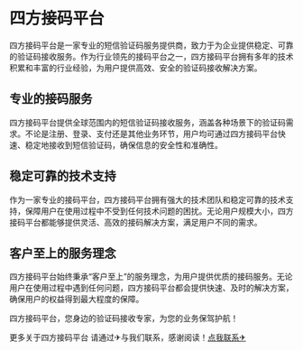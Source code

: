 # 四方接码平台

四方接码平台是一家专业的短信验证码服务提供商，致力于为企业提供稳定、可靠的验证码接收服务。作为行业领先的接码平台之一，四方接码平台拥有多年的技术积累和丰富的行业经验，为用户提供高效、安全的验证码接收解决方案。

## 专业的接码服务

四方接码平台提供全球范围内的短信验证码接收服务，涵盖各种场景下的验证码需求。不论是注册、登录、支付还是其他业务环节，用户均可通过四方接码平台快速、稳定地接收到短信验证码，确保信息的安全性和准确性。

## 稳定可靠的技术支持

作为一家专业的接码平台，四方接码平台拥有强大的技术团队和稳定可靠的技术支持，保障用户在使用过程中不受到任何技术问题的困扰。无论用户规模大小，四方接码平台都能够提供灵活、高效的接码解决方案，满足用户不同的需求。

## 客户至上的服务理念

四方接码平台始终秉承“客户至上”的服务理念，为用户提供优质的接码服务。无论用户在使用过程中遇到任何问题，四方接码平台都会提供快速、及时的解决方案，确保用户的权益得到最大程度的保障。

四方接码平台，您身边的验证码接收专家，为您的业务保驾护航！

更多关于四方接码平台 请通过✈与我们联系，感谢阅读！[点我联系✈](https://ad.k02.cc)